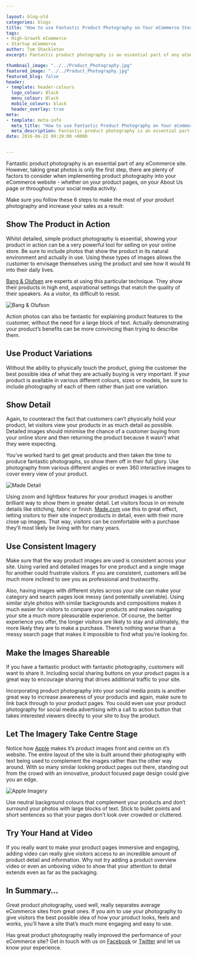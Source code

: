 ```yaml
--- 

layout: blog-old
categories: blogs
title: "How to use Fantastic Product Photography on Your eCommerce Store"
tags:
- High-Growth eCommerce
- Startup eCommerce
author: Tom Shackleton
excerpt: Fantastic product photography is an essential part of any eCommerce site. However, taking great photos is only the first step, there are plenty of factors to consider when implementing product photography into your eCommerce website - whether on your product pages, on your About Us page or throughout your social media activity.

thumbnail_image: "../../Product_Photography.jpg"
featured_image: "../../Product_Photography.jpg"
featured_blog: false
header:
- template: header-colours
  logo_colour: Black
  menu_colour: Black
  mobile_colours: black
  header_overlay: true
meta:
- template: meta-info
  meta_title: "How to use Fantastic Product Photography on Your eCommerce Store"
  meta_description: Fantastic product photography is an essential part of any eCommerce site. However, taking great photos is only the first step, there are plenty of factors to consider when implementing product photography into your eCommerce website - whether on your product pages, on your About Us page or throughout your social media activity.
date: 2016-06-22 09:29:00 +0000


--- 
```

Fantastic product photography is an essential part of any eCommerce site. However, taking great photos is only the first step, there are plenty of factors to consider when implementing product photography into your eCommerce website - whether on your product pages, on your About Us page or throughout your social media activity.

Make sure you follow these 6 steps to make the most of your product photography and increase your sales as a result:

  

Show The Product in Action
--------------------------

Whilst detailed, simple product photography is essential, showing your product in action can be a very powerful tool for selling on your online store. Be sure to include photos that show the product in its natural environment and actually in use. Using these types of images allows the customer to envisage themselves using the product and see how it would fit into their daily lives.

[Bang & Olufsen](https://www.bang-olufsen.com/en) are experts at using this particular technique. They show their products in high end, aspirational settings that match the quality of their speakers. As a visitor, its difficult to resist.

  

![Bang & Olufson](../../Bang__and__Olufson.png)

  

Action photos can also be fantastic for explaining product features to the customer, without the need for a large block of text. Actually demonstrating your product’s benefits can be more convincing than trying to describe them.

  

Use Product Variations
----------------------

Without the ability to physically touch the product, giving the customer the best possible idea of what they are actually buying is very important. If your product is available in various different colours, sizes or models, be sure to include photography of each of them rather than just one variation.

  

Show Detail
-----------

Again, to counteract the fact that customers can’t physically hold your product, let visitors view your products in as much detail as possible. Detailed images should minimise the chance of a customer buying from your online store and then returning the product because it wasn’t what they were expecting.

You’ve worked hard to get great products and then taken the time to produce fantastic photographs, so show them off in their full glory. Use photography from various different angles or even 360 interactive images to cover every view of your product.

  

![Made Detail](../../madecom.png)  

Using zoom and lightbox features for your product images is another brilliant way to show them in greater detail. Let visitors focus in on minute details like stitching, fabric or finish. [Made.com](https://www.made.com/) use this to great effect, letting visitors to their site inspect products in detail, even with their more close up images. That way, visitors can be comfortable with a purchase they’ll most likely be living with for many years.

  

Use Consistent Imagery
----------------------

Make sure that the way product images are used is consistent across your site. Using varied and detailed images for one product and a single image for another could frustrate visitors. If you are consistent, customers will be much more inclined to see you as professional and trustworthy.

Also, having images with different styles across your site can make your category and search pages look messy (and potentially unreliable). Using similar style photos with similar backgrounds and compositions makes it much easier for visitors to compare your products and makes navigating your site a much more pleasurable experience. Of course, the better experience you offer, the longer visitors are likely to stay and ultimately, the more likely they are to make a purchase. There’s nothing worse than a messy search page that makes it impossible to find what you’re looking for.

  

Make the Images Shareable
-------------------------

If you have a fantastic product with fantastic photography, customers will want to share it. Including social sharing buttons on your product pages is a great way to encourage sharing that drives additional traffic to your site.

Incorporating product photography into your social media posts is another great way to increase awareness of your products and again, make sure to link back through to your product pages. You could even use your product photography for social media advertising with a call to action button that takes interested viewers directly to your site to buy the product.

  

Let The Imagery Take Centre Stage
---------------------------------

Notice how [Apple](https://www.apple.com/uk/) makes it’s product images front and centre on it’s website. The entire layout of the site is built around their photography with text being used to complement the images rather than the other way around. With so many similar looking product pages out there, standing out from the crowd with an innovative, product focused page design could give you an edge.

  

![Apple Imagery](../../apple_imagery.png)  

Use neutral background colours that complement your products and don’t surround your photos with large blocks of text. Stick to bullet points and short sentences so that your pages don’t look over crowded or cluttered.

  

Try Your Hand at Video
----------------------

If you really want to make your product pages immersive and engaging, adding video can really give visitors access to an incredible amount of product detail and information. Why not try adding a product overview video or even an unboxing video to show that your attention to detail extends even as far as the packaging.

  

In Summary…
-----------

Great product photography, used well, really separates average eCommerce sites from great ones. If you aim to use your photography to give visitors the best possible idea of how your product looks, feels and works, you’ll have a site that’s much more engaging and easy to use.

Has great product photography really improved the performance of your eCommerce site? Get in touch with us on [Facebook](https://www.facebook.com/statementagency) or [Twitter](https://twitter.com/@Statement) and let us know your experience.